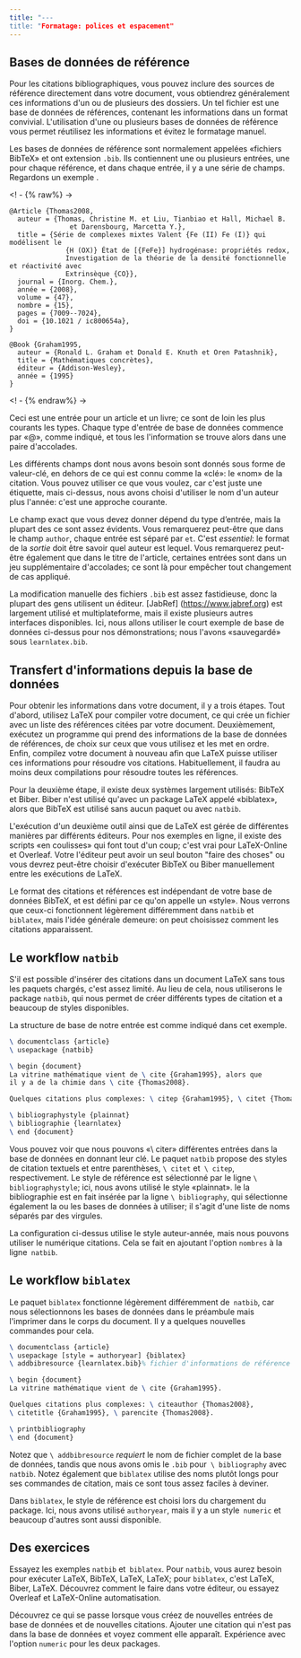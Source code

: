 ```yaml
---
title: "---
title: "Formatage: polices et espacement"
---
```

<script>
comprend = {
 "pre1": {
    "pre0": "learnlatex.bib"
   },
 "pre2": {
    "pre0": "learnlatex.bib"
   }
}
</script>

## Bases de données de référence

Pour les citations bibliographiques, vous pouvez inclure des sources de référence directement dans
votre document, vous obtiendrez généralement ces informations d'un ou de plusieurs
des dossiers. Un tel fichier est une base de données de références, contenant les informations dans un
format convivial. L'utilisation d'une ou plusieurs bases de données de référence vous permet
réutilisez les informations et évitez le formatage manuel.

Les bases de données de référence sont normalement appelées «fichiers BibTeX» et ont
extension `.bib`. Ils contiennent une ou plusieurs entrées, une pour chaque référence, et
dans chaque entrée, il y a une série de champs. Regardons un exemple
.

<! - {% raw%} ->
```
@Article {Thomas2008,
  auteur = {Thomas, Christine M. et Liu, Tianbiao et Hall, Michael B.
               et Darensbourg, Marcetta Y.},
  title = {Série de complexes mixtes Valent {Fe (II) Fe (I)} qui modélisent le
              {H (OX)} État de [{FeFe}] hydrogénase: propriétés redox,
              Investigation de la théorie de la densité fonctionnelle et réactivité avec
              Extrinsèque {CO}},
  journal = {Inorg. Chem.},
  année = {2008},
  volume = {47},
  nombre = {15},
  pages = {7009--7024},
  doi = {10.1021 / ic800654a},
}

@Book {Graham1995,
  auteur = {Ronald L. Graham et Donald E. Knuth et Oren Patashnik},
  title = {Mathématiques concrètes},
  éditeur = {Addison-Wesley},
  année = {1995}
}
```
<! - {% endraw%} ->

Ceci est une entrée pour un article et un livre; ce sont de loin les plus courants
les types. Chaque type d'entrée de base de données commence par «@», comme indiqué, et tous les
l'information se trouve alors dans une paire d'accolades.

Les différents champs dont nous avons besoin sont donnés sous forme de valeur-clé, en dehors de ce qui est
connu comme la «clé»: le «nom» de la citation. Vous pouvez utiliser ce que vous voulez,
car c'est juste une étiquette, mais ci-dessus, nous avons choisi d'utiliser le nom d'un auteur plus
l'année: c'est une approche courante.

Le champ exact que vous devez donner dépend du type d’entrée, mais la plupart des
ce sont assez évidents. Vous remarquerez peut-être que dans le champ `author`, chaque entrée
est séparé par `et`. C'est _essentiel_: le format de la _sortie_ doit être
savoir quel auteur est lequel. Vous remarquerez peut-être également que dans le titre de l'article,
certaines entrées sont dans un jeu supplémentaire d'accolades; ce sont là pour empêcher tout
changement de cas appliqué.

La modification manuelle des fichiers `.bib` est assez fastidieuse, donc la plupart des gens utilisent un
éditeur. [JabRef] (https://www.jabref.org) est largement utilisé et multiplateforme,
mais il existe plusieurs autres interfaces disponibles. Ici, nous allons utiliser le court
exemple de base de données ci-dessus pour nos démonstrations; nous l'avons «sauvegardé» sous
`learnlatex.bib`.

## Transfert d'informations depuis la base de données

Pour obtenir les informations dans votre document, il y a trois étapes.
Tout d'abord, utilisez LaTeX pour compiler votre document, ce qui crée un fichier avec un
liste des références citées par votre document. Deuxièmement, exécutez un
programme qui prend des informations de la base de données de références, de choix
sur ceux que vous utilisez et les met en ordre. Enfin, compilez
votre document à nouveau afin que LaTeX puisse utiliser ces informations pour résoudre
vos citations. Habituellement, il faudra au moins deux compilations pour
résoudre toutes les références.

Pour la deuxième étape, il existe deux systèmes largement utilisés: BibTeX et
Biber. Biber n'est utilisé qu'avec un package LaTeX appelé «biblatex», alors que
BibTeX est utilisé sans aucun paquet ou avec `natbib`.

L'exécution d'un deuxième outil ainsi que de LaTeX est gérée de différentes manières par différents
éditeurs. Pour nos exemples en ligne, il existe des scripts «en coulisses»
qui font tout d'un coup; c'est vrai pour LaTeX-Online et Overleaf. Votre
l'éditeur peut avoir un seul bouton "faire des choses" ou vous devrez peut-être choisir d'exécuter
BibTeX ou Biber manuellement entre les exécutions de LaTeX.

Le format des citations et références est indépendant de votre base de données BibTeX,
et est défini par ce qu'on appelle un «style». Nous verrons que ceux-ci fonctionnent légèrement
différemment dans `natbib` et` biblatex`, mais l'idée générale demeure: on peut
choisissez comment les citations apparaissent.

## Le workflow `natbib`

S'il est possible d'insérer des citations dans un document LaTeX sans
tous les paquets chargés, c'est assez limité. Au lieu de cela, nous utiliserons le
package `natbib`, qui nous permet de créer différents types de citation et
a beaucoup de styles disponibles.

La structure de base de notre entrée est comme indiqué dans cet exemple.

```latex
\ documentclass {article}
\ usepackage {natbib}

\ begin {document}
La vitrine mathématique vient de \ cite {Graham1995}, alors que
il y a de la chimie dans \ cite {Thomas2008}.

Quelques citations plus complexes: \ citep {Graham1995}, \ citet {Thomas2008}.

\ bibliographystyle {plainnat}
\ bibliographie {learnlatex}
\ end {document}
```

Vous pouvez voir que nous pouvons «\ citer» différentes entrées dans la base de données en donnant leur
clé. Le paquet `natbib` propose des styles de citation textuels et entre parenthèses,
`\ citet` et` \ citep`, respectivement. Le style de référence est sélectionné par le
ligne `\ bibliographystyle`; ici, nous avons utilisé le style «plainnat». le
la bibliographie est en fait insérée par la ligne `\ bibliography`, qui sélectionne également
la ou les bases de données à utiliser; il s'agit d'une liste de noms séparés par des virgules.

La configuration ci-dessus utilise le style auteur-année, mais nous pouvons utiliser le numérique
citations. Cela se fait en ajoutant l'option `nombres` à la ligne` natbib`.

## Le workflow `biblatex`

Le paquet `biblatex` fonctionne légèrement différemment de` natbib`, car nous sélectionnons
les bases de données dans le préambule mais l'imprimer dans le corps du document. Il y a
quelques nouvelles commandes pour cela.

```latex
\ documentclass {article}
\ usepackage [style = authoryear] {biblatex}
\ addbibresource {learnlatex.bib}% fichier d'informations de référence

\ begin {document}
La vitrine mathématique vient de \ cite {Graham1995}.

Quelques citations plus complexes: \ citeauthor {Thomas2008},
\ citetitle {Graham1995}, \ parencite {Thomas2008}.

\ printbibliography
\ end {document}
```

Notez que `\ addbibresource` _requiert_ le nom de fichier complet de la base de données, tandis que
nous avons omis le `.bib` pour` \ bibliography` avec `natbib`. Notez également que
`biblatex` utilise des noms plutôt longs pour ses commandes de citation, mais ce sont
tous assez faciles à deviner.

Dans `biblatex`, le style de référence est choisi lors du chargement du package. Ici,
nous avons utilisé `authoryear`, mais il y a un style` numeric` et beaucoup d'autres sont
aussi disponible.

## Des exercices

Essayez les exemples `natbib` et` biblatex`. Pour `natbib`, vous aurez besoin
pour exécuter LaTeX, BibTeX, LaTeX, LaTeX; pour `biblatex`, c'est LaTeX, Biber, LaTeX.
Découvrez comment le faire dans votre éditeur, ou essayez Overleaf et LaTeX-Online
automatisation.

Découvrez ce qui se passe lorsque vous créez de nouvelles entrées de base de données et de nouvelles citations. Ajouter
une citation qui n'est pas dans la base de données et voyez comment elle apparaît. Expérience
avec l'option `numeric` pour les deux packages.

